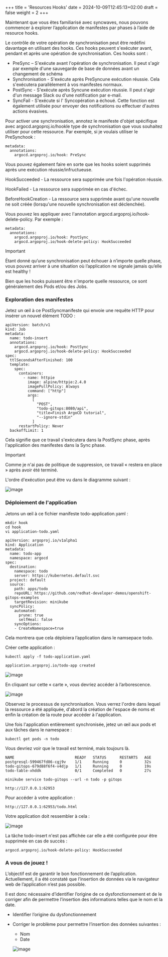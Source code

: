 +++
title = 'Resources Hooks'
date = 2024-10-09T12:45:13+02:00
draft = false
weight = 2
+++


Maintenant que vous êtes familiarisé avec syncwaves, nous pouvons commencer à explorer l’application de manifestes par phases à l’aide de resource hooks.

Le contrôle de votre opération de synchronisation peut être redéfini davantage en utilisant des hooks. Ces hooks peuvent s'exécuter avant, pendant et après une opération de synchronisation. Ces hooks sont :

* PreSync – S'exécute avant l'opération de synchronisation. Il peut s'agir par exemple d'une sauvegarde de base de données avant un changement de schéma
* Synchronisation - S'exécute après PreSyncune exécution réussie. Cela s'exécutera parallèlement à vos manifestes normaux.
* PostSync - S'exécute après Syncune exécution réussie. Il peut s'agir d'un message Slack ou d'une notification par e-mail.
* SyncFail - S'exécute si l' Syncopération a échoué. Cette fonction est également utilisée pour envoyer des notifications ou effectuer d'autres actions évasives.

Pour activer une synchronisation, annotez le manifeste d'objet spécifique avec argocd.argoproj.io/hookle type de synchronisation que vous souhaitez utiliser pour cette ressource. Par exemple, si je voulais utiliser le PreSynchook :


``` 
metadata:
  annotations:
    argocd.argoproj.io/hook: PreSync
```

Vous pouvez également faire en sorte que les hooks soient supprimés après une exécution réussie/infructueuse.

HookSucceeded - La ressource sera supprimée une fois l'opération réussie.

HookFailed - La ressource sera supprimée en cas d'échec.

BeforeHookCreation - La ressource sera supprimée avant qu'une nouvelle ne soit créée (lorsqu'une nouvelle synchronisation est déclenchée).

Vous pouvez les appliquer avec l'annotation argocd.argoproj.io/hook-delete-policy. Par exemple :


``` 
metadata:
  annotations:
    argocd.argoproj.io/hook: PostSync
    argocd.argoproj.io/hook-delete-policy: HookSucceeded
```

> [!IMPORTANT]
> Étant donné qu’une synchronisation peut échouer à n’importe quelle phase, vous pouvez arriver à une situation où l’application ne signale jamais qu’elle est healthy !


Bien que les hooks puissent être n'importe quelle ressource, ce sont généralement des Pods et/ou des Jobs.


### Exploration des manifestes

Jetez un œil à ce PostSyncmanifeste qui envoie une requête HTTP pour insérer un nouvel élément TODO :

``` 
apiVersion: batch/v1
kind: Job
metadata:
  name: todo-insert
  annotations:
    argocd.argoproj.io/hook: PostSync 
    argocd.argoproj.io/hook-delete-policy: HookSucceeded
spec:
  ttlSecondsAfterFinished: 100
  template:
    spec:
      containers:
        - name: httpie
          image: alpine/httpie:2.4.0
          imagePullPolicy: Always
          command: ["http"]
          args:
            [
              "POST",
              "todo-gitops:8080/api",
              "title=Finish ArgoCD tutorial",
              "--ignore-stdin"
            ]
      restartPolicy: Never
  backoffLimit: 1
```

Cela signifie que ce travail s'exécutera dans la PostSync phase, après l'application des manifestes dans la Sync phase.

> [!IMPORTANT]
> Comme je n'ai pas de politique de suppression, ce travail « restera en place » après avoir été terminé.

L'ordre d'exécution peut être vu dans le diagramme suivant :


![image](/argocd-tutorial/images/attachments/intermediare/presyncpost.png)


### Déploiement de l'application

Jetons un œil à ce fichier manifeste todo-application.yaml :

```
mkdir hook
cd hook
vi application-todo.yaml
```

```
apiVersion: argoproj.io/v1alpha1
kind: Application
metadata:
  name: todo-app
  namespace: argocd
spec:
  destination:
    namespace: todo
    server: https://kubernetes.default.svc
  project: default
  source:
    path: apps/todo
    repoURL: https://github.com/redhat-developer-demos/openshift-gitops-examples
    targetRevision: minikube
  syncPolicy:
    automated:
      prune: true
      selfHeal: false
    syncOptions:
    - CreateNamespace=true
```


Cela montrera que cela déploiera l’application dans le namsepace todo.

Créer cette application :

```
kubectl apply -f todo-application.yaml
```

```
application.argoproj.io/todo-app created
```

![image](/argocd-tutorial/images/attachments/intermediare/todo-card.png)

En cliquant sur cette « carte », vous devriez accéder à l’arborescence.

![image](/argocd-tutorial/images/attachments/intermediare/todo-argocd.png)

Observez le processus de synchronisation. Vous verrez l'ordre dans lequel la ressource a été appliquée, d'abord la création de l'espace de noms et enfin la création de la route pour accéder à l'application.

Une fois l'application entièrement synchronisée, jetez un œil aux pods et aux tâches dans le namespace :


```
kubectl get pods -n todo
```

Vous devriez voir que le travail est terminé, mais toujours là.

```
NAME                           READY   STATUS      RESTARTS   AGE
postgresql-599467fd86-cgj9v    1/1     Running     0          32s
todo-gitops-679d88f6f4-v4djp   1/1     Running     0          19s
todo-table-xhddk               0/1     Completed   0          27s
```

```
minikube service todo-gitops --url -n todo -p gitops
```

```
http://127.0.0.1:62953
```

Pour accéder à votre application : 

```
http://127.0.0.1:62953/todo.html
```

Votre application doit ressembler à cela : 

![image](/argocd-tutorial/images/attachments/intermediare/todo-app-screenshot.png)

La tâche todo-insert n'est pas affichée car elle a été configurée pour être supprimée en cas de succès :

```
argocd.argoproj.io/hook-delete-policy: HookSucceeded
```


### A vous de jouez !

L’objectif est de garantir le bon fonctionnement de l’application. Actuellement, il a été constaté que l’insertion de données via le navigateur web de l’application n’est pas possible.

Il est donc nécessaire d’identifier l’origine de ce dysfonctionnement et de le corriger afin de permettre l’insertion des informations telles que le nom et la date.

* Identifier l’origine du dysfonctionnement 
* Corriger le problème pour permettre l’insertion des données suivantes :
   - Nom
   - Date

  ![image](/argocd-tutorial/images/attachments/intermediare/resolv-app.png)



